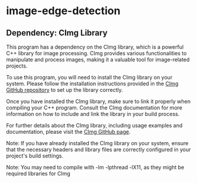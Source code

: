 # image-edge-detection

## Dependency: CImg Library

This program has a dependency on the CImg library, which is a powerful C++ library for image processing. CImg provides various functionalities to manipulate and process images, making it a valuable tool for image-related projects.

To use this program, you will need to install the CImg library on your system. Please follow the installation instructions provided in the [CImg GitHub repository](https://github.com/dtschump/CImg) to set up the library correctly.

Once you have installed the CImg library, make sure to link it properly when compiling your C++ program. Consult the CImg documentation for more information on how to include and link the library in your build process.

For further details about the CImg library, including usage examples and documentation, please visit the [CImg GitHub page](https://github.com/dtschump/CImg).

Note: If you have already installed the CImg library on your system, ensure that the necessary headers and library files are correctly configured in your project's build settings.

Note: You may need to compile with -lm -lpthread -lX11, as they might be required libraries for CImg
